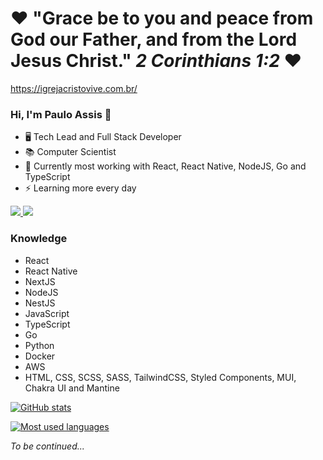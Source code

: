 # ❤️ **"Grace be to you and peace from God our Father, and from the Lord Jesus Christ." *2 Corinthians 1:2*** ❤️

https://igrejacristovive.com.br/

### Hi, I'm Paulo Assis 👋

  - 🖥️ Tech Lead and Full Stack Developer
  - 📚 Computer Scientist
  - 🌱 Currently most working with React, React Native, NodeJS, Go and TypeScript
  - ⚡ Learning more every day

<div> 
  <a href = "mailto:fhlpassis@gmail.com" target="_blank">
    <img src="https://img.shields.io/badge/Gmail-D14836?style=for-the-badge&logo=gmail&logoColor=white">
  </a>
  <a href="https://www.linkedin.com/in/fhlpassis" target="_blank">
    <img src="https://img.shields.io/badge/-LinkedIn-%230077B5?style=for-the-badge&logo=linkedin&logoColor=white" target="_blank">
  </a>
</div>

### Knowledge

   - React
   - React Native
   - NextJS
   - NodeJS
   - NestJS
   - JavaScript
   - TypeScript
   - Go
   - Python
   - Docker
   - AWS
   - HTML, CSS, SCSS, SASS, TailwindCSS, Styled Components, MUI, Chakra UI and Mantine

[![GitHub stats](https://github-readme-stats.vercel.app/api?username=fhlpassis&count_private=true&show_icons=trueinclude_all_commits=false&theme=dark)](https://github.com/fhlpassis/github-readme-stats)

[![Most used languages](https://github-readme-stats.vercel.app/api/top-langs/?username=fhlpassis&&langs_count=10&layout=compact&theme=dark)](https://github.com/fhlpassis/github-readme-stats)


*To be continued...*
